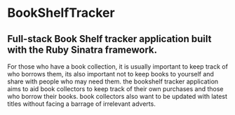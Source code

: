 # BookShelfTracker

## Full-stack Book Shelf tracker application built with the Ruby Sinatra framework.

For those who have a book collection, it is usually important to keep track of who borrows them, its also important
not to keep books to yourself and share with people who may need them. the bookshelf tracker application aims
to aid book collectors to keep track of their own purchases and those who borrow their books. book collectors also want
to be updated with latest titles without facing a barrage of irrelevant adverts.
